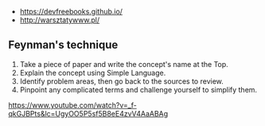 - https://devfreebooks.github.io/
- http://warsztatywww.pl/

## Feynman's technique

1. Take a piece of paper and write the concept's name at the Top.
2. Explain the concept using Simple Language.
3. Identify problem areas, then go back to the sources to review.
4. Pinpoint any complicated terms and challenge yourself to simplify them.

https://www.youtube.com/watch?v=_f-qkGJBPts&lc=UgyOO5P5sf5B8eE4zvV4AaABAg
